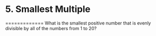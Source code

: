 # 5. Smallest Multiple
=============
What is the smallest positive number that is evenly divisible by all of the numbers from 1 to 20?